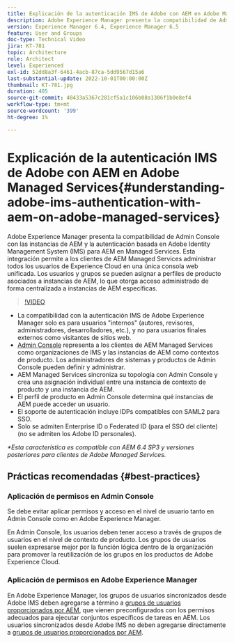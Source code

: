 ```yaml
---
title: Explicación de la autenticación IMS de Adobe con AEM en Adobe Managed Services
description: Adobe Experience Manager presenta la compatibilidad de Admin Console con las instancias de AEM y la autenticación basada en Adobe IMS (Identity Management System) para AEM en Managed Services.   Esta integración permite a los clientes de AEM Managed Services administrar todos los usuarios de Experience Cloud en una única consola web unificada. Los usuarios y grupos pueden asignarse a perfiles de producto asociados a instancias de AEM, lo que otorga acceso administrado de forma centralizada a instancias de AEM específicas.
version: Experience Manager 6.4, Experience Manager 6.5
feature: User and Groups
doc-type: Technical Video
jira: KT-781
topic: Architecture
role: Architect
level: Experienced
exl-id: 52dd8a3f-6461-4acb-87ca-5dd9567d15a6
last-substantial-update: 2022-10-01T00:00:00Z
thumbnail: KT-781.jpg
duration: 405
source-git-commit: 48433a5367c281cf5a1c106b08a1306f1b0e8ef4
workflow-type: tm+mt
source-wordcount: '399'
ht-degree: 1%

---
```


# Explicación de la autenticación IMS de Adobe con AEM en Adobe Managed Services{#understanding-adobe-ims-authentication-with-aem-on-adobe-managed-services}

Adobe Experience Manager presenta la compatibilidad de Admin Console con las instancias de AEM y la autenticación basada en Adobe Identity Management System (IMS) para AEM en Managed Services.   Esta integración permite a los clientes de AEM Managed Services administrar todos los usuarios de Experience Cloud en una única consola web unificada. Los usuarios y grupos se pueden asignar a perfiles de producto asociados a instancias de AEM, lo que otorga acceso administrado de forma centralizada a instancias de AEM específicas.

>[!VIDEO](https://video.tv.adobe.com/v/327597?quality=12&learn=on&captions=spa)

* La compatibilidad con la autenticación IMS de Adobe Experience Manager solo es para usuarios &quot;internos&quot; (autores, revisores, administradores, desarrolladores, etc.), y no para usuarios finales externos como visitantes de sitios web.
* [Admin Console](https://adminconsole.adobe.com/) representa a los clientes de AEM Managed Services como organizaciones de IMS y las instancias de AEM como contextos de producto. Los administradores de sistemas y productos de Admin Console pueden definir y administrar.
* AEM Managed Services sincroniza su topología con Admin Console y crea una asignación individual entre una instancia de contexto de producto y una instancia de AEM.
* El perfil de producto en Admin Console determina qué instancias de AEM puede acceder un usuario.
* El soporte de autenticación incluye IDPs compatibles con SAML2 para SSO.
* Solo se admiten Enterprise ID o Federated ID (para el SSO del cliente) (no se admiten los Adobe ID personales).

*&#42;Esta característica es compatible con AEM 6.4 SP3 y versiones posteriores para clientes de Adobe Managed Services.*

## Prácticas recomendadas {#best-practices}

### Aplicación de permisos en Admin Console

Se debe evitar aplicar permisos y acceso en el nivel de usuario tanto en Admin Console como en Adobe Experience Manager.

En Admin Console, los usuarios deben tener acceso a través de grupos de usuarios en el nivel de contexto de producto. Los grupos de usuarios suelen expresarse mejor por la función lógica dentro de la organización para promover la reutilización de los grupos en los productos de Adobe Experience Cloud.

### Aplicación de permisos en Adobe Experience Manager

En Adobe Experience Manager, los grupos de usuarios sincronizados desde Adobe IMS deben agregarse a término a [grupos de usuarios proporcionados por AEM](https://experienceleague.adobe.com/docs/experience-manager-65/administering/security/security.html?lang=es), que vienen preconfigurados con los permisos adecuados para ejecutar conjuntos específicos de tareas en AEM. Los usuarios sincronizados desde Adobe IMS no deben agregarse directamente a [grupos de usuarios proporcionados por AEM](https://experienceleague.adobe.com/docs/experience-manager-65/administering/security/security.html?lang=es).
